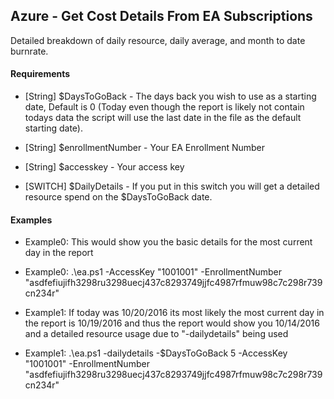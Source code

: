 ## Azure - Get Cost Details From EA Subscriptions
Detailed breakdown of daily resource, daily average, and month to date burnrate.

#### Requirements

* [String] $DaysToGoBack      - The days back you wish to use as a starting date, Default is 0 (Today even though the report is likely not contain todays data the script will use the last date in the file as the default starting date).

* [String] $enrollmentNumber  - Your EA Enrollment Number

* [String] $accesskey         - Your access key

* [SWITCH] $DailyDetails      - If you put in this switch you will get a detailed resource spend on the $DaysToGoBack date.

#### Examples
* Example0: This would show you the basic details for the most current day in the report

* Example0: .\ea.ps1 -AccessKey "1001001" -EnrollmentNumber "asdfefiujifh3298ru3298uecj437c8293749jjfc4987rfmuw98c7c298r739cn234r"

* Example1: If today was 10/20/2016 its most likely the most current day in the report is 10/19/2016 and thus the report would show you 10/14/2016 and a detailed resource usage due to "-dailydetails" being used 

* Example1: .\ea.ps1 -dailydetails -$DaysToGoBack 5 -AccessKey "1001001" -EnrollmentNumber "asdfefiujifh3298ru3298uecj437c8293749jjfc4987rfmuw98c7c298r739cn234r"
